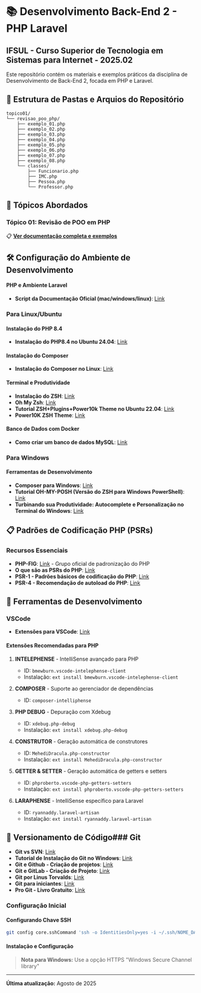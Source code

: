 # 📚 Desenvolvimento Back-End 2 - PHP Laravel
## IFSUL - Curso Superior de Tecnologia em Sistemas para Internet - 2025.02

Este repositório contém os materiais e exemplos práticos da disciplina de Desenvolvimento de Back-End 2, focada em PHP e Laravel.

## 📂 Estrutura de Pastas e Arquios do Repositório

```
topico01/
└── revisao_poo_php/
    ├── exemplo_01.php
    ├── exemplo_02.php
    ├── exemplo_03.php
    ├── exemplo_04.php
    ├── exemplo_05.php
    ├── exemplo_06.php
    ├── exemplo_07.php
    ├── exemplo_08.php
    └── classes/
        ├── Funcionario.php
        ├── IMC.php
        ├── Pessoa.php
        └── Professor.php
```

## 📖 Tópicos Abordados

### Tópico 01: Revisão de POO em PHP
📋 **[Ver documentação completa e exemplos](topico01/revisao_poo_php/README.md)**


## 🛠️ Configuração do Ambiente de Desenvolvimento

#### PHP e Ambiente Laravel
* **Script da Documentação Oficial (mac/windows/linux)**: [Link](https://laravel.com/docs/12.x/installation#installing-php)


### Para Linux/Ubuntu

#### Instalação do PHP 8.4
* **Instalação do PHP8.4 no Ubuntu 24.04**: [Link](https://www.edivaldobrito.com.br/como-instalar-o-php-8-4-no-ubuntu-22-04-e-24-04-e-derivados/)

#### Instalação do Composer
* **Instalação do Composer no Linux**: [Link](https://getcomposer.org/doc/00-intro.md#installation-linux-unix-macos)

#### Terminal e Produtividade
* **Instalação do ZSH**: [Link](https://github.com/ohmyzsh/ohmyzsh/wiki/Installing-ZSH)
* **Oh My Zsh**: [Link](https://github.com/ohmyzsh/ohmyzsh)
* **Tutorial ZSH+Plugins+Power10k Theme no Ubuntu 22.04**: [Link](https://gist.github.com/jonilsonds9/4b017d54876b279c27ce77f116f5d3ca)
* **Power10K ZSH Theme**: [Link](https://github.com/romkatv/powerlevel10k)

#### Banco de Dados com Docker
* **Como criar um banco de dados MySQL**: [Link](https://nodejs.org/en/download)

### Para Windows

#### Ferramentas de Desenvolvimento
* **Composer para Windows**: [Link](https://getcomposer.org/doc/00-intro.md#installation-windows)
* **Tutorial OH-MY-POSH (Versão do ZSH para Windows PowerShell)**: [Link](https://prof-gillgonzales-ifsul.notion.site/Oh-My-Posh-2551037386bf8057a457f2564059dbe1)
* **Turbinando sua Produtividade: Autocomplete e Personalização no Terminal do Windows**: [Link](https://dev.to/devsnorte/turbinando-sua-produtividade-autocomplete-e-personalizacao-no-terminal-do-windows-39e9)

## 📋 Padrões de Codificação PHP (PSRs)

### Recursos Essenciais
* **PHP-FIG**: [Link](https://www.php-fig.org/psr/) - Grupo oficial de padronização do PHP
* **O que são as PSRs do PHP**: [Link](https://www.treinaweb.com.br/blog/o-que-sao-as-psrs-do-php)
* **PSR-1 - Padrões básicos de codificação do PHP**: [Link](https://www.treinaweb.com.br/blog/psr-1-conheca-os-padroes-basicos-de-codificacao-do-php/)
* **PSR-4 - Recomendação de autoload do PHP**: [Link](hhttps://www.treinaweb.com.br/blog/psr-4-a-recomendacao-de-autoload-do-php?gclid=EAIaIQobChMImunDpcnBgAMVUSrUAR3zKwKuEAAYASAAEgL3XPD_BwE)

## 🔧 Ferramentas de Desenvolvimento

### VSCode
* **Extensões para VSCode**: [Link](https://nodejs.org/en/download)

#### Extensões Recomendadas para PHP

1. **INTELEPHENSE** - IntelliSense avançado para PHP
   - ID: `bmewburn.vscode-intelephense-client`
   - Instalação: `ext install bmewburn.vscode-intelephense-client`

2. **COMPOSER** - Suporte ao gerenciador de dependências
   - ID: `composer-intelliphense`

3. **PHP DEBUG** - Depuração com Xdebug
   - ID: `xdebug.php-debug`
   - Instalação: `ext install xdebug.php-debug`

4. **CONSTRUTOR** - Geração automática de construtores
   - ID: `MehediDracula.php-constructor`
   - Instalação: `ext install MehediDracula.php-constructor`

5. **GETTER & SETTER** - Geração automática de getters e setters
   - ID: `phproberto.vscode-php-getters-setters`
   - Instalação: `ext install phproberto.vscode-php-getters-setters`

6. **LARAPHENSE** - IntelliSense específico para Laravel
   - ID: `ryannaddy.laravel-artisan`
   - Instalação: `ext install ryannaddy.laravel-artisan`

## 🤖 Versionamento de Código### Git

  * **Git vs SVN**: [Link](https://prof-gillgonzales-ifsul.notion.site/SVN-vs-GIT-2551037386bf80a4b26ec69429777850)
  * **Tutorial de Instalação do Git no Windows**: [Link](https://dicasdeprogramacao.com.br/como-instalar-o-git-no-windows/)
  * **Git e Github - Criação de projetos**: [Link](https://www.freecodecamp.org/portuguese/news/tutorial-de-git-e-github-controle-de-versao-para-iniciantes/)
  * **Git e GitLab - Criação de Projeto**: [Link](https://medium.com/ekode/primeiros-passos-com-git-e-gitlab-criando-seu-primeiro-projeto-89f9001614b0)
  * **Git por Linus Torvalds**: [Link](https://www.youtube.com/watch?v=4XpnKHJAok8)
  * **Git para iniciantes**: [Link](https://www.youtube.com/watch?v=8JJ101D3knE)
  * **Pro Git - Livro Gratuito**: [Link](https://git-scm.com/book/pt-br/v2)

### Configuração Inicial

#### Configurando Chave SSH
```bash
git config core.sshCommand 'ssh -o IdentitiesOnly=yes -i ~/.ssh/NOME_DA_CHAVE -F /dev/null'
```

#### Instalação e Configuração
> **Nota para Windows:** Use a opção HTTPS "Windows Secure Channel library"

<!-- ## 🗄️ Banco de Dados com Docker

### MySQL e phpMyAdmin
* **phpmyAdminMysqlDockerCompose**: [Link](https://nodejs.org/en/download) -->


---

**Última atualização:** Agosto de 2025
